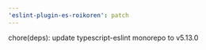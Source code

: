 ```yaml
---
'eslint-plugin-es-roikoren': patch
---
```


chore(deps): update typescript-eslint monorepo to v5.13.0
